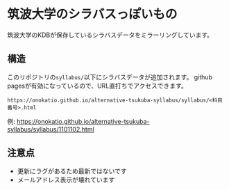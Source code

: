 # 筑波大学のシラバスっぽいもの

筑波大学のKDBが保存しているシラバスデータをミラーリングしています。

## 構造

このリポジトリの`syllabus/`以下にシラバスデータが追加されます。
github pagesが有効になっているので、URL直打ちでアクセスできます。

`https://onokatio.github.io/alternative-tsukuba-syllabus/syllabus/<科目番号>.html`

例: https://onokatio.github.io/alternative-tsukuba-syllabus/syllabus/1101102.html

## 注意点

- 更新にラグがあるため最新ではないです
- メールアドレス表示が壊れています
